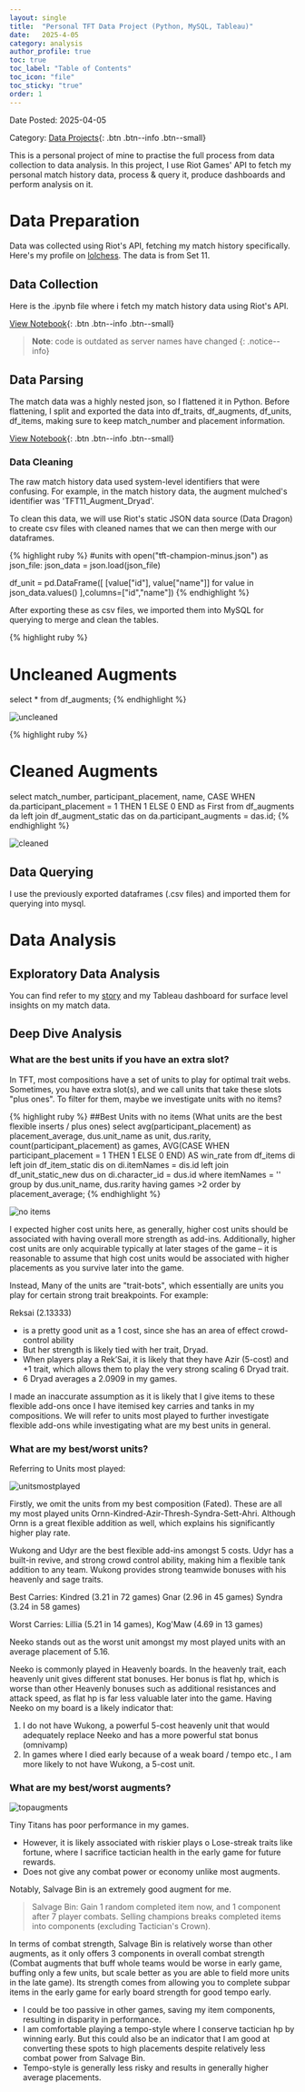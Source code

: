 ```yaml
---
layout: single
title:  "Personal TFT Data Project (Python, MySQL, Tableau)"
date:   2025-4-05
category: analysis
author_profile: true
toc: true
toc_label: "Table of Contents"
toc_icon: "file"
toc_sticky: "true"
order: 1
---
```

Date Posted: 2025-04-05

Category: [Data Projects](https://meng-kiat.github.io/analysis/){: .btn .btn--info .btn--small}

This is a personal project of mine to practise the full process from data collection to data analysis. 
In this project, I use Riot Games' API to fetch my personal match history data, process & query it, produce dashboards and perform analysis on it.

# Data Preparation
Data was collected using Riot's API, fetching my match history specifically. Here's my profile on [lolchess](https://lolchess.gg/profile/sea/siden-mks/set11). The data is from Set 11.


## Data Collection
Here is the .ipynb file where i fetch my match history data using Riot's API. 

[View Notebook](https://nbviewer.org/github/meng-kiat/My-jupyter-notebooks/blob/main/TFT_Data.ipynb){: .btn .btn--info .btn--small}

> **Note**: code is outdated as server names have changed
{: .notice--info}

## Data Parsing
The match data was a highly nested json, so I flattened it in Python. Before flattening, I split and exported the data into df_traits, df_augments, df_units, df_items, making sure to keep match_number and placement information.

[View Notebook](https://nbviewer.org/github/meng-kiat/My-jupyter-notebooks/blob/main/Parsing%20TFT%20data%20copy.ipynb){: .btn .btn--info .btn--small}

### Data Cleaning
The raw match history data used system-level identifiers that were confusing. For example, in the match history data, the augment mulched's identifier was 'TFT11_Augment_Dryad'.

To clean this data, we will use Riot's static JSON data source (Data Dragon) to create csv files with cleaned names that we can then merge with our dataframes.

{% highlight ruby %}
#units
with open("tft-champion-minus.json") as json_file:
    json_data = json.load(json_file)

df_unit = pd.DataFrame([
    [value["id"], value["name"]] for value in json_data.values()
],columns=["id","name"])
{% endhighlight %}


After exporting these as csv files, we imported them into MySQL for querying to merge and clean the tables.

{% highlight ruby %}
# Uncleaned Augments
select * from df_augments; 
{% endhighlight %}

![uncleaned](/assets/images/tft1/uncleaned.png)

{% highlight ruby %}
# Cleaned Augments
select match_number, participant_placement, name, CASE WHEN da.participant_placement = 1 THEN 1 ELSE 0 END as First
from df_augments da 
left join df_augment_static das 
on da.participant_augments = das.id;
{% endhighlight %}

![cleaned](/assets/images/tft1/cleaned.png)

## Data Querying
I use the previously exported dataframes (.csv files) and imported them for querying into mysql.

# Data Analysis

## Exploratory Data Analysis
You can find refer to my [story](https://meng-kiat.github.io/dashboards/TFT%20EDA/) and my Tableau dashboard for surface level insights on my match data.

## Deep Dive Analysis

### What are the best units if you have an extra slot?
In TFT, most compositions have a set of units to play for optimal trait webs. Sometimes, you have extra slot(s), and we call units that take these slots "plus ones". To filter for them, maybe we investigate units with no items?

{% highlight ruby %}
##Best Units with no items (What units are the best flexible inserts / plus ones)
select avg(participant_placement) as placement_average, dus.unit_name as unit, dus.rarity, count(participant_placement) as games, AVG(CASE WHEN participant_placement = 1 THEN 1 ELSE 0 END) AS win_rate
from df_items di left join df_item_static dis on di.itemNames = dis.id left join df_unit_static_new dus on di.character_id = dus.id
where itemNames = ''
group by dus.unit_name, dus.rarity
having games >2
order by placement_average;
{% endhighlight %}

![no items](/assets/images/tft1/noitems.png)

I expected higher cost units here, as generally, higher cost units should be associated with having overall more strength as add-ins. 
Additionally, higher cost units are only acquirable typically at later stages of the game – it is reasonable to assume that high cost units would be associated with higher placements as you survive later into the game.

Instead, Many of the units are "trait-bots", which essentially are units you play for certain strong trait breakpoints. 
For example:

Reksai (2.13333)
-	is a pretty good unit as a 1 cost, since she has an area of effect crowd-control ability
-	But her strength is likely tied with her trait, Dryad.
-	When players play a Rek’Sai, it is likely that they have Azir (5-cost) and +1 trait, which allows them to play the very strong scaling 6 Dryad trait.
-	6 Dryad averages a 2.0909 in my games.

I made an inaccurate assumption as it is likely that I give items to these flexible add-ons once I have itemised key carries and tanks in my compositions. We will refer to units most played to further investigate flexible add-ons while investigating what are my best units in general.

### What are my best/worst units?

Referring to Units most played:

![unitsmostplayed](/assets/images/tft1/unitsmostplayed.png)

Firstly, we omit the units from my best composition (Fated). These are all my most played units Ornn-Kindred-Azir-Thresh-Syndra-Sett-Ahri. Although Ornn is a great flexible addition as well, which explains his significantly higher play rate.

Wukong and Udyr are the best flexible add-ins amongst 5 costs. Udyr has a built-in revive, and strong crowd control ability, making him a flexible tank addition to any team. Wukong provides strong teamwide bonuses with his heavenly and sage traits.

Best Carries: 
Kindred (3.21 in 72 games)
Gnar (2.96 in 45 games)
Syndra (3.24 in 58 games)

Worst Carries: 
Lillia (5.21 in 14 games), 
Kog'Maw (4.69 in 13 games)

Neeko stands out as the worst unit amongst my most played units with an average placement of 5.16.

Neeko is commonly played in Heavenly boards. In the heavenly trait, each heavenly unit gives different stat bonuses. Her bonus is flat hp, which is worse than other Heavenly bonuses such as additional resistances and attack speed, as flat hp is far less valuable later into the game.
Having Neeko on my board is a likely indicator that:
1.	I do not have Wukong, a powerful 5-cost heavenly unit that would adequately replace Neeko and has a more powerful stat bonus (omnivamp)
2.	In games where I died early because of a weak board / tempo etc., I am more likely to not have Wukong, a 5-cost unit.

### What are my best/worst augments?
![topaugments](/assets/images/tft1/topaugments.png)

Tiny Titans has poor performance in my games.
-	However, it is likely associated with riskier plays
o	Lose-streak traits like fortune, where I sacrifice tactician health in the early game for future rewards.
-	Does not give any combat power or economy unlike most augments.

Notably, Salvage Bin is an extremely good augment for me. 

>Salvage Bin: Gain 1 random completed item now, and 1 component after 7 player combats. Selling champions breaks completed items into components (excluding Tactician's Crown).

In terms of combat strength, Salvage Bin is relatively worse than other augments, as it only offers 3 components in overall combat strength (Combat augments that buff whole teams would be worse in early game, buffing only a few units, but scale better as you are able to field more units in the late game). Its strength comes from allowing you to complete subpar items in the early game for early board strength for good tempo early. 

- I could be too passive in other games, saving my item components, resulting in disparity in performance.
- I am comfortable playing a tempo-style where I conserve tactician hp by winning early. But this could also be an indicator that I am good at converting these spots to high placements despite relatively less combat power from Salvage Bin.
- Tempo-style is generally less risky and results in generally higher average placements.
